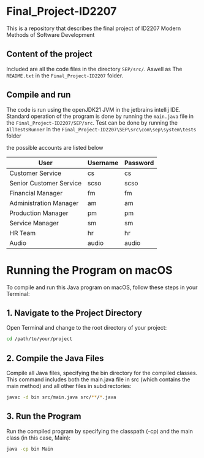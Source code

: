 # Final_Project-ID2207

This is a repository that describes the final project of ID2207 Modern Methods of Software Development

## Content of the project 
Included are all the code files in the directory `SEP/src/`. Aswell as The `README.txt` in the `Final_Project-ID2207` folder.

## Compile and run 
The code is run using the openJDK21 JVM in the jetbrains intellij IDE. Standard operation of the program is done by running 
the `main.java` file in the `Final_Project-ID2207/SEP/src`. Test can be done by running the `AllTestsRunner` in the `Final_Project-ID2207\SEP\src\com\sep\system\tests` folder 

the possible accounts are listed below

| User                    | Username | Password |
|-------------------------|----------|----------|
| Customer Service        | cs       | cs       |
| Senior Customer Service | scso     | scso     |
| Financial Manager       | fm       | fm       |
| Administration Manager  | am       | am       |
| Production Manager      | pm       | pm       |
| Service Manager         | sm       | sm       |
| HR Team                 | hr       | hr       |
| Audio                   | audio    | audio    |


# Running the Program on macOS

To compile and run this Java program on macOS, follow these steps in your Terminal:

## 1. Navigate to the Project Directory

Open Terminal and change to the root directory of your project:
```bash
cd /path/to/your/project
```

## 2. Compile the Java Files

Compile all Java files, specifying the bin directory for the compiled classes. This command includes both the main.java file in src (which contains the main method) and all other files in subdirectories:
```bash
javac -d bin src/main.java src/**/*.java
```

## 3. Run the Program

Run the compiled program by specifying the classpath (-cp) and the main class (in this case, Main):
```bash
java -cp bin Main
```
